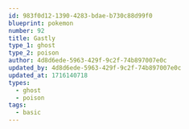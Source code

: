 ```yaml
---
id: 983f0d12-1390-4283-bdae-b730c88d99f0
blueprint: pokemon
number: 92
title: Gastly
type_1: ghost
type_2: poison
author: 4d8d6ede-5963-429f-9c2f-74b897007e0c
updated_by: 4d8d6ede-5963-429f-9c2f-74b897007e0c
updated_at: 1716140718
types:
  - ghost
  - poison
tags:
  - basic
---
```

